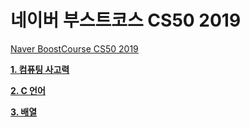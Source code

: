 # 네이버 부스트코스 CS50 2019

[Naver BoostCourse CS50 2019](https://www.edwith.org/boostcourse-cs-050)

[**1. 컴퓨팅 사고력**](https://github.com/SeongjaePark/TIL/blob/master/Documents/CS50/Computational%20Thinking%2C%20Scratch/Computational%20Thinking.md)

[**2. C 언어**](https://github.com/SeongjaePark/TIL/blob/master/Documents/CS50/C.md)

[**3. 배열**](https://github.com/SeongjaePark/TIL/blob/master/Documents/CS50/Array.md)
